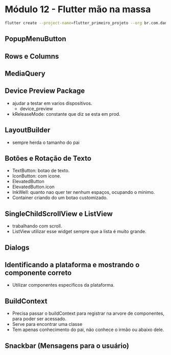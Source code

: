 # Módulo 12 - Flutter mão na massa

```bash
flutter create --project-name=flutter_primeiro_projeto --org br.com.danielmorita --platforms android,ios -a kotlin -i swift ./flutter_primeiro_projeto
```

## PopupMenuButton

## Rows e Columns

## MediaQuery

## Device Preview Package

- ajudar a testar em varios dispositivos.
  - device_preview
- kReleaseMode: constante que diz se esta em prod.

## LayoutBuilder

- sempre herda o tamanho do pai

## Botões e Rotação de Texto

- TextButton: botao de texto.
- IconButton: com icone.
- ElevatedButton
- ElevatedButton.icon
- InkWell: quanto nao quer ter nenhum espaços, ocupando o minimo.
- Container criando do um botao customizado.

## SingleChildScrollView e ListView

- trabalhando com scroll.
- ListView utilizar esse widget sempre que a lista é muito grande.

## Dialogs

## Identificando a plataforma e mostrando o componente correto

- Utilizar componentes especificos da plataforma.

## BuildContext

- Precisa passar o buildContext para registrar na arvore de componentes, para poder ser acessado.
- Serve para encontrar uma classe
- Tem apenas conhecimento do pai, não conhece o irmão ou abaixo dele.

## Snackbar (Mensagens para o usuário)
